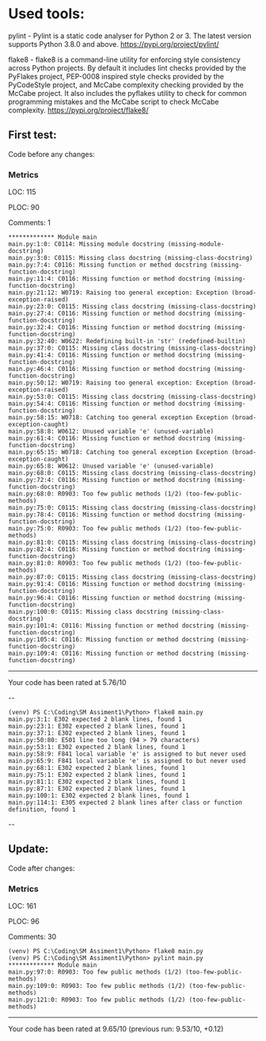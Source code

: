 # Used tools:

pylint - Pylint is a static code analyser for Python 2 or 3. The latest version supports Python 3.8.0 and above.
https://pypi.org/project/pylint/

flake8 - flake8 is a command-line utility for enforcing style consistency across Python projects. By default it includes lint checks provided by the PyFlakes project, PEP-0008 inspired style checks provided by the PyCodeStyle project, and McCabe complexity checking provided by the McCabe project. It also includes the pyflakes utility to check for common programming mistakes and the McCabe script to check McCabe complexity.
https://pypi.org/project/flake8/

## First test:
Code before any changes:

### Metrics
LOC: 115

PLOC: 90

Comments: 1 

```(venv) PS C:\Coding\SM Assiment1\Python> pylint main.py
************* Module main
main.py:1:0: C0114: Missing module docstring (missing-module-docstring)
main.py:3:0: C0115: Missing class docstring (missing-class-docstring)
main.py:7:4: C0116: Missing function or method docstring (missing-function-docstring)
main.py:11:4: C0116: Missing function or method docstring (missing-function-docstring)
main.py:21:12: W0719: Raising too general exception: Exception (broad-exception-raised)
main.py:23:0: C0115: Missing class docstring (missing-class-docstring)
main.py:27:4: C0116: Missing function or method docstring (missing-function-docstring)
main.py:32:4: C0116: Missing function or method docstring (missing-function-docstring)
main.py:32:40: W0622: Redefining built-in 'str' (redefined-builtin)
main.py:37:0: C0115: Missing class docstring (missing-class-docstring)
main.py:41:4: C0116: Missing function or method docstring (missing-function-docstring)
main.py:46:4: C0116: Missing function or method docstring (missing-function-docstring)
main.py:50:12: W0719: Raising too general exception: Exception (broad-exception-raised)
main.py:53:0: C0115: Missing class docstring (missing-class-docstring)
main.py:54:4: C0116: Missing function or method docstring (missing-function-docstring)
main.py:58:15: W0718: Catching too general exception Exception (broad-exception-caught)
main.py:58:8: W0612: Unused variable 'e' (unused-variable)
main.py:61:4: C0116: Missing function or method docstring (missing-function-docstring)
main.py:65:15: W0718: Catching too general exception Exception (broad-exception-caught)
main.py:65:8: W0612: Unused variable 'e' (unused-variable)
main.py:68:0: C0115: Missing class docstring (missing-class-docstring)
main.py:72:4: C0116: Missing function or method docstring (missing-function-docstring)
main.py:68:0: R0903: Too few public methods (1/2) (too-few-public-methods)
main.py:75:0: C0115: Missing class docstring (missing-class-docstring)
main.py:78:4: C0116: Missing function or method docstring (missing-function-docstring)
main.py:75:0: R0903: Too few public methods (1/2) (too-few-public-methods)
main.py:81:0: C0115: Missing class docstring (missing-class-docstring)
main.py:82:4: C0116: Missing function or method docstring (missing-function-docstring)
main.py:81:0: R0903: Too few public methods (1/2) (too-few-public-methods)
main.py:87:0: C0115: Missing class docstring (missing-class-docstring)
main.py:91:4: C0116: Missing function or method docstring (missing-function-docstring)
main.py:96:4: C0116: Missing function or method docstring (missing-function-docstring)
main.py:100:0: C0115: Missing class docstring (missing-class-docstring)
main.py:101:4: C0116: Missing function or method docstring (missing-function-docstring)
main.py:105:4: C0116: Missing function or method docstring (missing-function-docstring)
main.py:109:4: C0116: Missing function or method docstring (missing-function-docstring)
```
-----------------------------------
Your code has been rated at 5.76/10


--
```
(venv) PS C:\Coding\SM Assiment1\Python> flake8 main.py
main.py:3:1: E302 expected 2 blank lines, found 1
main.py:23:1: E302 expected 2 blank lines, found 1
main.py:37:1: E302 expected 2 blank lines, found 1
main.py:50:80: E501 line too long (94 > 79 characters)
main.py:53:1: E302 expected 2 blank lines, found 1
main.py:58:9: F841 local variable 'e' is assigned to but never used
main.py:65:9: F841 local variable 'e' is assigned to but never used
main.py:68:1: E302 expected 2 blank lines, found 1
main.py:75:1: E302 expected 2 blank lines, found 1
main.py:81:1: E302 expected 2 blank lines, found 1
main.py:87:1: E302 expected 2 blank lines, found 1
main.py:100:1: E302 expected 2 blank lines, found 1
main.py:114:1: E305 expected 2 blank lines after class or function definition, found 1
```
--


## Update:
Code after changes:
### Metrics
LOC: 161

PLOC: 96

Comments: 30 
````
(venv) PS C:\Coding\SM Assiment1\Python> flake8 main.py
(venv) PS C:\Coding\SM Assiment1\Python> pylint main.py
************* Module main
main.py:97:0: R0903: Too few public methods (1/2) (too-few-public-methods)
main.py:109:0: R0903: Too few public methods (1/2) (too-few-public-methods)
main.py:121:0: R0903: Too few public methods (1/2) (too-few-public-methods)
````
------------------------------------------------------------------
Your code has been rated at 9.65/10 (previous run: 9.53/10, +0.12)
